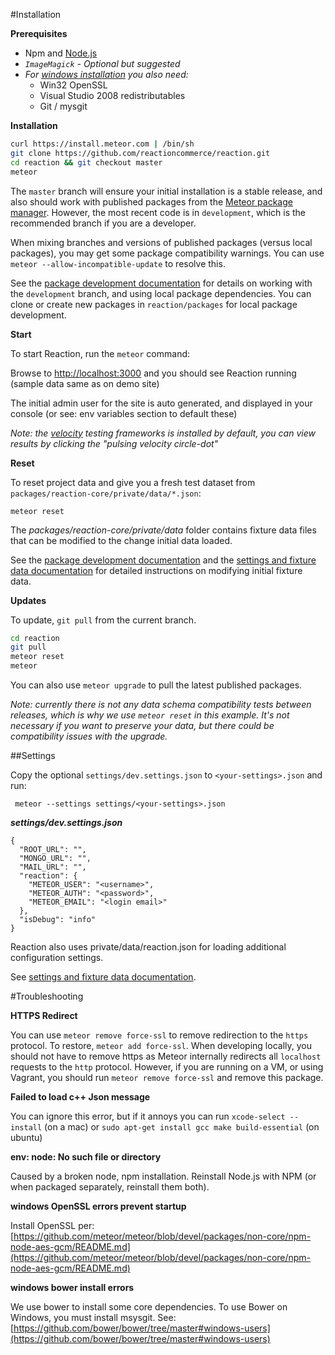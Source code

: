 #Installation

**Prerequisites**
- Npm and [Node.js](http://nodejs.org/)
- _`ImageMagick` - Optional but suggested_
- _For [windows installation](https://github.com/reactioncommerce/reaction/issues/363) you also need:_
  - Win32 OpenSSL
  - Visual Studio 2008 redistributables
  - Git / mysgit

**Installation**

```bash
curl https://install.meteor.com | /bin/sh
git clone https://github.com/reactioncommerce/reaction.git
cd reaction && git checkout master
meteor
```

The `master` branch will ensure your initial installation is a stable release, and also should work with published packages from the [Meteor package manager](https://atmospherejs.com/). However, the most recent code is in `development`, which is the recommended branch if you are a developer.

When mixing branches and versions of published packages (versus local packages), you may get some package compatibility warnings. You can use `meteor --allow-incompatible-update` to resolve this.

See the [package development documentation](https://github.com/reactioncommerce/reaction-core/blob/master/docs/packages.md) for details on working with the `development` branch, and using local package dependencies. You can clone or create new packages in `reaction/packages` for local package development.

**Start**

To start Reaction, run the `meteor` command:

Browse to [http://localhost:3000](http://localhost:3000) and you should see Reaction running (sample data same as on demo site)

The initial admin user for the site is auto generated, and displayed in your console (or see: env variables section to default these)

_Note: the [velocity](http://velocity.meteor.com/) testing frameworks is installed by default, you can view results by clicking the "pulsing velocity circle-dot"_

**Reset**

To reset project data and give you a fresh test dataset from `packages/reaction-core/private/data/*.json`:

```
meteor reset
```

The  _packages/reaction-core/private/data_ folder contains fixture data  files that can be modified to the change initial data loaded.

See the [package development documentation](https://github.com/reactioncommerce/reaction-core/blob/master/docs/packages.md)  and the [settings and fixture data documentation](https://github.com/reactioncommerce/reaction-core/blob/master/docs/fixtures.md) for detailed instructions on modifying initial fixture data.

**Updates**

To update, `git pull` from the current branch.

```bash
cd reaction
git pull
meteor reset
meteor
```

You can also use `meteor upgrade` to pull the latest published packages.

_Note: currently there is not any data schema compatibility tests between releases, which is why we use `meteor reset` in this example. It's not necessary if you want to preserve your data, but there could be compatibility issues with the upgrade._

##Settings

Copy the optional `settings/dev.settings.json` to `<your-settings>.json` and run:

```
 meteor --settings settings/<your-settings>.json
```

**_settings/dev.settings.json_**

```
{
  "ROOT_URL": "",
  "MONGO_URL": "",
  "MAIL_URL": "",
  "reaction": {
    "METEOR_USER": "<username>",
    "METEOR_AUTH": "<password>",
    "METEOR_EMAIL": "<login email>"
  },
  "isDebug": "info"
}
```

Reaction also uses private/data/reaction.json for loading additional configuration settings.

See [settings and fixture data documentation](https://github.com/reactioncommerce/reaction-core/blob/master/docs/deploying.md).

#Troubleshooting

**HTTPS Redirect**

You can use `meteor remove force-ssl` to remove redirection to the `https` protocol.  To restore, `meteor add force-ssl`.  When developing locally, you should not have to remove https as Meteor internally redirects all `localhost` requests to the `http` protocol. However, if you are running on a VM, or using Vagrant, you should run `meteor remove force-ssl` and remove this package.

**Failed to load c++ Json message**

You can ignore this error, but if it annoys you can run `xcode-select --install` (on a mac) or `sudo apt-get install gcc make build-essential` (on ubuntu)

**env: node: No such file or directory**

Caused by a broken node, npm installation. Reinstall Node.js with NPM (or when packaged separately, reinstall them both).

**windows OpenSSL errors prevent startup**

Install OpenSSL per: [https://github.com/meteor/meteor/blob/devel/packages/non-core/npm-node-aes-gcm/README.md](https://github.com/meteor/meteor/blob/devel/packages/non-core/npm-node-aes-gcm/README.md)

**windows bower install errors**

We use bower to install some core dependencies. To use Bower on Windows, you must install msysgit. See: [https://github.com/bower/bower/tree/master#windows-users](https://github.com/bower/bower/tree/master#windows-users)
